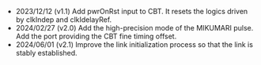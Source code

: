 - 2023/12/12 (v1.1) Add pwrOnRst input to CBT. It resets the logics driven by clkIndep and clkIdelayRef.
- 2024/02/27 (v2.0) Add the high-precision mode of the MIKUMARI pulse. Add the port providing the CBT fine timing offset.
- 2024/06/01 (v2.1) Improve the link initialization process so that the link is stably established.

